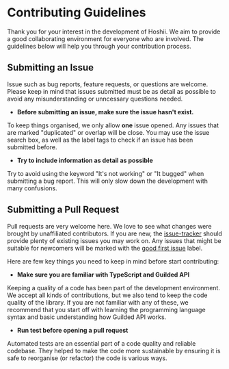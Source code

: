 # Contributing Guidelines

Thank you for your interest in the development of Hoshii. We aim to provide a good collaborating environment for everyone who are involved. The guidelines below will help you through your contribution process.

## Submitting an Issue

Issue such as bug reports, feature requests, or questions are welcome. Please keep in mind that issues submitted must be as detail as possible to avoid any misunderstanding or unncessary questions needed.

- **Before submitting an issue, make sure the issue hasn't exist.**

To keep things organised, we only allow **one** issue opened. Any issues that are marked "duplicated" or overlap will be close. You may use the issue search box, as well as the label tags to check if an issue has been submitted before. 

- **Try to include information as detail as possible**

Try to avoid using the keyword "It's not working" or "It bugged" when submitting a bug report. This will only slow down the development with many confusions.

## Submitting a Pull Request

Pull requests are very welcome here. We love to see what changes were brought by unaffiliated contributors. If you are new, the [issue-tracker](https://github.com/helloreindev/hoshii/issues) should provide plenty of existing issues you may work on. Any issues that might be suitable for newcomers will be marked with the [good first issue](https://github.com/helloreindev/hoshii/issues?q=is%3Aissue+is%3Aopen+label%3A"good+first+issue"+) label.

Here are few key things you need to keep in mind before start contributing:

- **Make sure you are familiar with TypeScript and Guilded API**

Keeping a quality of a code has been part of the development environment. We accept all kinds of contributions, but we also tend to keep the code quality of the library. If you are not familiar with any of these, we recommend that you start off with learning the programming language syntax and basic understanding how Guilded API works.

- **Run test before opening a pull request**

Automated tests are an essential part of a code quality and reliable codebase. They helped to make the code more sustainable by ensuring it is safe to reorganise (or refactor) the code is various ways. 
